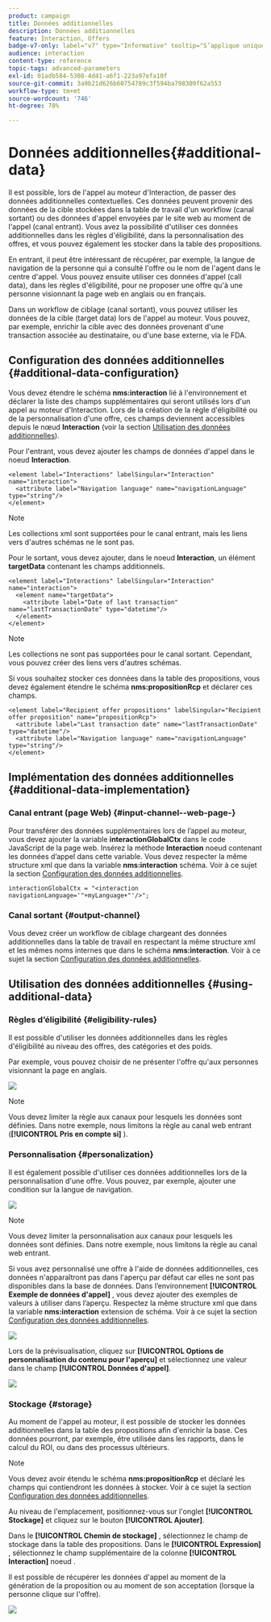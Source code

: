 ```yaml
---
product: campaign
title: Données additionnelles
description: Données additionnelles
feature: Interaction, Offers
badge-v7-only: label="v7" type="Informative" tooltip="S’applique uniquement à Campaign Classic v7"
audience: interaction
content-type: reference
topic-tags: advanced-parameters
exl-id: 01adb584-5308-4d41-a6f1-223a97efa10f
source-git-commit: 3a9b21d626b60754789c3f594ba798309f62a553
workflow-type: tm+mt
source-wordcount: '746'
ht-degree: 78%

---
```


# Données additionnelles{#additional-data}



Il est possible, lors de l&#39;appel au moteur d&#39;Interaction, de passer des données additionnelles contextuelles. Ces données peuvent provenir des données de la cible stockées dans la table de travail d&#39;un workflow (canal sortant) ou des données d&#39;appel envoyées par le site web au moment de l&#39;appel (canal entrant). Vous avez la possibilité d&#39;utiliser ces données additionnelles dans les règles d&#39;éligibilité, dans la personnalisation des offres, et vous pouvez également les stocker dans la table des propositions.

En entrant, il peut être intéressant de récupérer, par exemple, la langue de navigation de la personne qui a consulté l&#39;offre ou le nom de l&#39;agent dans le centre d&#39;appel. Vous pouvez ensuite utiliser ces données d&#39;appel (call data), dans les règles d&#39;éligibilité, pour ne proposer une offre qu&#39;à une personne visionnant la page web en anglais ou en français.

Dans un workflow de ciblage (canal sortant), vous pouvez utiliser les données de la cible (target data) lors de l&#39;appel au moteur. Vous pouvez, par exemple, enrichir la cible avec des données provenant d&#39;une transaction associée au destinataire, ou d&#39;une base externe, via le FDA.

## Configuration des données additionnelles {#additional-data-configuration}

Vous devez étendre le schéma **nms:interaction** lié à l&#39;environnement et déclarer la liste des champs supplémentaires qui seront utilisés lors d&#39;un appel au moteur d&#39;Interaction. Lors de la création de la règle d&#39;éligibilité ou de la personnalisation d&#39;une offre, ces champs deviennent accessibles depuis le nœud **Interaction** (voir la section [Utilisation des données additionnelles](#using-additional-data)).

Pour l&#39;entrant, vous devez ajouter les champs de données d&#39;appel dans le noeud **Interaction**.

```
<element label="Interactions" labelSingular="Interaction" name="interaction">
  <attribute label="Navigation language" name="navigationLanguage" type="string"/>
</element>
```

>[!NOTE]
>
>Les collections xml sont supportées pour le canal entrant, mais les liens vers d&#39;autres schémas ne le sont pas.

Pour le sortant, vous devez ajouter, dans le noeud **Interaction**, un élément **targetData** contenant les champs additionnels.

```
<element label="Interactions" labelSingular="Interaction" name="interaction">
  <element name="targetData">
    <attribute label="Date of last transaction" name="lastTransactionDate" type="datetime"/>
  </element>
</element>
```

>[!NOTE]
>
>Les collections ne sont pas supportées pour le canal sortant. Cependant, vous pouvez créer des liens vers d&#39;autres schémas.

Si vous souhaitez stocker ces données dans la table des propositions, vous devez également étendre le schéma **nms:propositionRcp** et déclarer ces champs.

```
<element label="Recipient offer propositions" labelSingular="Recipient offer proposition" name="propositionRcp">
  <attribute label="Last transaction date" name="lastTransactionDate" type="datetime"/>
  <attribute label="Navigation language" name="navigationLanguage" type="string"/>
</element>
```

## Implémentation des données additionnelles {#additional-data-implementation}

### Canal entrant (page Web) {#input-channel--web-page-}

Pour transférer des données supplémentaires lors de l’appel au moteur, vous devez ajouter la variable **interactionGlobalCtx** dans le code JavaScript de la page web. Insérez la méthode **Interaction** noeud contenant les données d’appel dans cette variable. Vous devez respecter la même structure xml que dans la variable **nms:interaction** schéma. Voir à ce sujet la section [Configuration des données additionnelles](#additional-data-configuration).

```
interactionGlobalCtx = "<interaction navigationLanguage='"+myLanguage+"'/>";
```

### Canal sortant {#output-channel}

Vous devez créer un workflow de ciblage chargeant des données additionnelles dans la table de travail en respectant la même structure xml et les mêmes noms internes que dans le schéma **nms:interaction**. Voir à ce sujet la section [Configuration des données additionnelles](#additional-data-configuration).

## Utilisation des données additionnelles {#using-additional-data}

### Règles d’éligibilité {#eligibility-rules}

Il est possible d&#39;utiliser les données additionnelles dans les règles d&#39;éligibilité au niveau des offres, des catégories et des poids.

Par exemple, vous pouvez choisir de ne présenter l&#39;offre qu&#39;aux personnes visionnant la page en anglais.

![](assets/ita_calldata_query.png)

>[!NOTE]
>
>Vous devez limiter la règle aux canaux pour lesquels les données sont définies. Dans notre exemple, nous limitons la règle au canal web entrant (**[!UICONTROL Pris en compte si]** ).

### Personnalisation {#personalization}

Il est également possible d&#39;utiliser ces données additionnelles lors de la personnalisation d&#39;une offre. Vous pouvez, par exemple, ajouter une condition sur la langue de navigation.

![](assets/ita_calldata_perso.png)

>[!NOTE]
>
>Vous devez limiter la personnalisation aux canaux pour lesquels les données sont définies. Dans notre exemple, nous limitons la règle au canal web entrant.

Si vous avez personnalisé une offre à l&#39;aide de données additionnelles, ces données n&#39;apparaîtront pas dans l&#39;aperçu par défaut car elles ne sont pas disponibles dans la base de données. Dans l’environnement **[!UICONTROL Exemple de données d&#39;appel]** , vous devez ajouter des exemples de valeurs à utiliser dans l’aperçu. Respectez la même structure xml que dans la variable **nms:interaction** extension de schéma. Voir à ce sujet la section [Configuration des données additionnelles](#additional-data-configuration).

![](assets/ita_calldata_preview.png)

Lors de la prévisualisation, cliquez sur **[!UICONTROL Options de personnalisation du contenu pour l&#39;aperçu]** et sélectionnez une valeur dans le champ **[!UICONTROL Données d&#39;appel]**.

![](assets/ita_calldata_preview2.png)

### Stockage {#storage}

Au moment de l&#39;appel au moteur, il est possible de stocker les données additionnelles dans la table des propositions afin d&#39;enrichir la base. Ces données pourront, par exemple, être utilisée dans les rapports, dans le calcul du ROI, ou dans des processus ultérieurs.

>[!NOTE]
>
>Vous devez avoir étendu le schéma **nms:propositionRcp** et déclaré les champs qui contiendront les données à stocker. Voir à ce sujet la section [Configuration des données additionnelles](#additional-data-configuration).

Au niveau de l&#39;emplacement, positionnez-vous sur l&#39;onglet **[!UICONTROL Stockage]** et cliquez sur le bouton **[!UICONTROL Ajouter]**.

Dans le **[!UICONTROL Chemin de stockage]** , sélectionnez le champ de stockage dans la table des propositions. Dans le **[!UICONTROL Expression]** , sélectionnez le champ supplémentaire de la colonne **[!UICONTROL Interaction]** noeud .

Il est possible de récupérer les données d&#39;appel au moment de la génération de la proposition ou au moment de son acceptation (lorsque la personne clique sur l&#39;offre).

![](assets/ita_calldata_storage.png)
